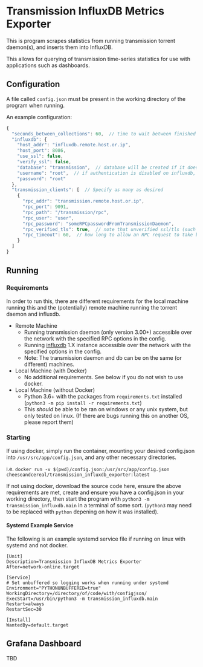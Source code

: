 # Transmission InfluxDB Metrics Exporter

This is program scrapes statistics from running transmission torrent daemon(s), and inserts them into InfluxDB.

This allows for querying of transmission time-series statistics for use with applications such as dashboards.

## Configuration

A file called `config.json` must be present in the working directory of the program when running.

An example configuration:

```javascript
{
  "seconds_between_collections": 60,  // time to wait between finished transmission scrapes
  "influxdb": {
    "host_addr": "influxdb.remote.host.or.ip",
    "host_port": 8086,
    "use_ssl": false,
    "verify_ssl": false,
    "database": "transmission",  // database will be created if it doesn't exist
    "username": "root",  // if authentication is disabled on influxdb, leave user/pass as-is
    "password": "root"
  },
  "transmission_clients": [  // Specify as many as desired
    {
      "rpc_addr": "transmission.remote.host.or.ip",
      "rpc_port": 9091,
      "rpc_path": "/transmission/rpc",
      "rpc_user": "user",
      "rpc_password": "someRPCpasswordFromTransmissionDaemon",
      "rpc_verified_tls": true,  // note that unverified ssl/tls (such as with self-signed cert) is not currently supported
      "rpc_timeout": 60,  // how long to allow an RPC request to take before timing out with an error
    }
  ]
}
```

## Running

### Requirements

In order to run this, there are different requirements for the local machine running this and the (potentially) remote machine running the torrent daemon and influxdb.

- Remote Machine
  - Running transmission daemon (only version 3.00+) accessible over the network with the specified RPC options in the config.
  - Running [influxdb](https://www.influxdata.com/time-series-platform/) 1.X instance accessible over the network with the specified options in the config.
  - Note: The transmission daemon and db can be on the same (or different) machines.
- Local Machine (with Docker)
  - No additional requirements. See below if you do not wish to use docker.
- Local Machine (without Docker)
  - Python 3.6+ with the packages from `requirements.txt` installed (`python3 -m pip install -r requirements.txt`)
  - This _should_ be able to be ran on windows or any unix system, but only tested on linux.
    (If there are bugs running this on another OS, please report them)

### Starting

If using docker, simply run the container, mounting your desired config.json into `/usr/src/app/config.json`, and any other necessary directories.

i.e. `docker run -v $(pwd)/config.json:/usr/src/app/config.json cheeseandcereal/transmission_influxdb_exporter:latest`

If not using docker, download the source code here, ensure the above requirements are met,
create and ensure you have a config.json in your working directory,
then start the program with `python3 -m transmission_influxdb.main` in a terminal of some sort.
(`python3` may need to be replaced with `python` depening on how it was installed).

#### Systemd Example Service

The following is an example systemd service file if running on linux with systemd and not docker.

```systemd
[Unit]
Description=Transmission InfluxDB Metrics Exporter
After=network-online.target

[Service]
# Set unbuffered so logging works when running under systemd
Environment="PYTHONUNBUFFERED=true"
WorkingDirectory=/directory/of/code/with/configjson/
ExecStart=/usr/bin/python3 -m transmission_influxdb.main
Restart=always
RestartSec=30

[Install]
WantedBy=default.target
```

## Grafana Dashboard

TBD
